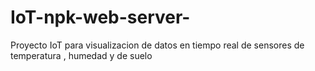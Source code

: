 # IoT-npk-web-server-
Proyecto IoT para visualizacion de datos en tiempo real de sensores de temperatura , humedad y de suelo
